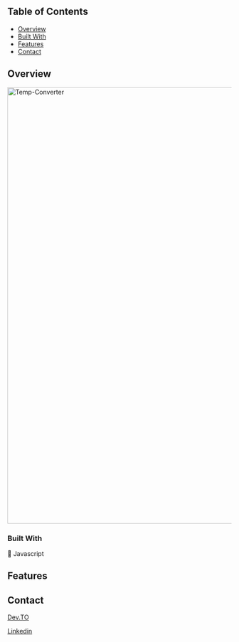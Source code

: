 ## Table of Contents

- [Overview](#overview)
- [Built With](#built-with)
- [Features](#features)
- [Contact](#contact)


## Overview
<img width="982" alt="Temp-Converter" src="https://user-images.githubusercontent.com/77302221/107383393-f0ba3e00-6abe-11eb-831d-d8c1b359e6dc.png">



### Built With

🍦 Javascript

## Features

<!-- TODO: List what specific 'user problems' that this application solves. -->

## Contact

[Dev.TO](https://dev.to/xxbricksquadxx)

[Linkedin](https://www.linkedin.com/in/colby-cardell-aaaa26157/)

